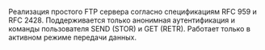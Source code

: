 Реализация простого FTP сервера согласно спецификациям RFC 959 и RFС 2428. Поддерживается только анонимная аутентификация и команды пользователя SEND (STOR) и GET (RETR). Работает только в активном режиме передачи данных.
